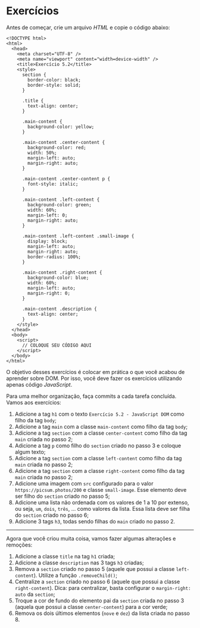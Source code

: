# Exercícios

Antes de começar, crie um arquivo _HTML_ e copie o código abaixo:

    <!DOCTYPE html>
    <html>
      <head>
        <meta charset="UTF-8" />
        <meta name="viewport" content="width=device-width" />
        <title>Exercício 5.2</title>
        <style>
          section {
            border-color: black;
            border-style: solid;
          }
    
          .title {
            text-align: center;
          }
    
          .main-content {
            background-color: yellow;
          }
    
          .main-content .center-content {
            background-color: red;
            width: 50%;
            margin-left: auto;
            margin-right: auto;
          }
    
          .main-content .center-content p {
            font-style: italic;
          }
    
          .main-content .left-content {
            background-color: green;
            width: 60%;
            margin-left: 0;
            margin-right: auto;
          }
    
          .main-content .left-content .small-image {
            display: block;
            margin-left: auto;
            margin-right: auto;
            border-radius: 100%;
          }
    
          .main-content .right-content {
            background-color: blue;
            width: 60%;
            margin-left: auto;
            margin-right: 0;
          }
    
          .main-content .description {
            text-align: center;
          }
        </style>
      </head>
      <body>
        <script>
          // COLOQUE SEU CÓDIGO AQUI
        </script>
      </body>
    </html>

O objetivo desses exercícios é colocar em prática o que você acabou de aprender sobre DOM. Por isso, você deve fazer os exercícios utilizando apenas código _JavaScript_.

Para uma melhor organização, faça commits a cada tarefa concluída. Vamos aos exercícios:

1. Adicione a tag `h1` com o texto `Exercício 5.2 - JavaScript DOM` como filho da tag `body`;
2. Adicione a tag `main` com a classe `main-content` como filho da tag `body`;
3. Adicione a tag `section` com a classe `center-content` como filho da tag `main` criada no passo 2;
4. Adicione a tag `p` como filho do `section` criado no passo 3 e coloque algum texto;
5. Adicione a tag `section` com a classe `left-content` como filho da tag `main` criada no passo 2;
6. Adicione a tag `section` com a classe `right-content` como filho da tag `main` criada no passo 2;
7. Adicione uma imagem com `src` configurado para o valor `https://picsum.photos/200` e classe `small-image`. Esse elemento deve ser filho do `section` criado no passo 5;
8. Adicione uma lista não ordenada com os valores de 1 a 10 por extenso, ou seja, `um`, `dois`, `três`, ... como valores da lista. Essa lista deve ser filha do `section` criado no passo 6;
9. Adicione 3 tags `h3`, todas sendo filhas do `main` criado no passo 2.

* * *

Agora que você criou muita coisa, vamos fazer algumas alterações e remoções:

1. Adicione a classe `title` na tag `h1` criada;
2. Adicione a classe `description` nas 3 tags `h3` criadas;
3. Remova a `section` criado no passo 5 (aquele que possui a classe `left-content`). Utilize a função `.removeChild()`;
4. Centralize a `section` criado no passo 6 (aquele que possui a classe `right-content`). Dica: para centralizar, basta configurar o `margin-right: auto` da `section`;
5. Troque a cor de fundo do elemento pai da `section` criada no passo 3 (aquela que possui a classe `center-content`) para a cor verde;
6. Remova os dois últimos elementos (`nove` e `dez`) da lista criada no passo 8.